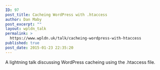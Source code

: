 ```yaml
---
ID: 97
post_title: Cacheing WordPress with .htaccess
author: Dan Maby
post_excerpt: ""
layout: wpldn_talk
permalink: >
  https://www.wpldn.uk/talk/cacheing-wordpress-with-htaccess
published: true
post_date: 2015-01-23 22:35:20
---
```

A lightning talk discussing WordPress cacheing using the .htaccess file.